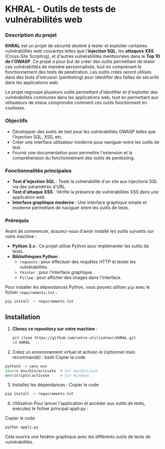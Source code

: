 # KHRAL - Outils de tests de vulnérabilités web

### Description du projet

**KHRAL** est un projet de sécurité destiné à tester et exploiter certaines vulnérabilités web courantes telles que l'**injection SQL**, les **attaques XSS** (Cross-Site Scripting), et d'autres vulnérabilités mentionnées dans le **Top 10 de l'OWASP**. Ce projet a pour but de créer des outils permettant de tester ces vulnérabilités de manière personnalisée, tout en comprenant le fonctionnement des tests de pénétration. Les outils créés seront utilisés dans des tests d'intrusion (pentesting) pour identifier des failles de sécurité dans les applications web.

Le projet regroupe plusieurs outils permettant d'identifier et d'exploiter des vulnérabilités communes dans les applications web, tout en permettant aux utilisateurs de mieux comprendre comment ces outils fonctionnent en coulisses.

### Objectifs

- Développer des outils de test pour les vulnérabilités OWASP telles que l'injection SQL, XSS, etc.
- Créer une interface utilisateur moderne pour naviguer entre les outils de test.
- Fournir une documentation pour permettre l'extension et la compréhension du fonctionnement des outils de pentesting.

### Fonctionnalités principales

- **Test d'injection SQL** : Teste la vulnérabilité d'un site aux injections SQL via des paramètres d'URL.
- **Test d'attaque XSS** : Vérifie la présence de vulnérabilités XSS dans une application web.
- **Interface graphique moderne** : Une interface graphique simple et moderne permettant de naviguer entre les outils de tests.

### Prérequis

Avant de commencer, assurez-vous d'avoir installé les outils suivants sur votre machine :

- **Python 3.x** : Ce projet utilise Python pour implémenter les outils de tests.
- **Bibliothèques Python** :
  - `requests` : pour effectuer des requêtes HTTP et tester les vulnérabilités.
  - `tkinter` : pour l'interface graphique.
  - `Pillow` : pour afficher des images dans l'interface.

Pour installer les dépendances Python, vous pouvez utiliser `pip` avec le fichier `requirements.txt` :

```bash
pip install -r requirements.txt
```
## Installation

1. **Clonez ce repository sur votre machine** :

   ```bash
   git clone https://github.com/votre-utilisateur/KHRAL.git
   cd KHRAL

2. Créez un environnement virtuel et activez-le (optionnel mais recommandé) :
bash
Copier le code

```bash
python3 -m venv env
source env/bin/activate  # Sur macOS/Linux
env\Scripts\activate     # Sur Windows
```

3. Installez les dépendances :
Copier le code
```bash
pip install -r requirements.txt
```

4. Utilisation
Pour lancer l'application et accéder aux outils de tests, exécutez le fichier principal appli.py :

Copier le code
```bash
python appli.py
```
Cela ouvrira une fenêtre graphique avec les différents outils de tests de vulnérabilités.




